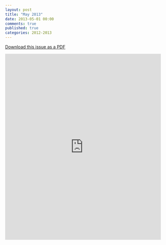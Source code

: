 ```yaml
---
layout: post
title: "May 2013"
date: 2013-05-01 00:00
comments: true
published: true
categories: 2012-2013
---
```


<p><a href="https://dl.dropboxusercontent.com/u/88008064/FrJournals/2012-2013/May%202013.pdf">Download this issue as a PDF</a></p>

<iframe class="scribd_iframe_embed" src="http://www.scribd.com/embeds/146388666/content?start_page=1&view_mode=list&access_key=key-on1pvu1j4vhmfzaob6f" data-auto-height="true" data-aspect-ratio="0.772727272727273" scrolling="no" id="doc_10012" width="100%" height="600" frameborder="0"></iframe>